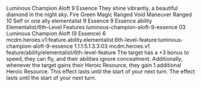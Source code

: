 <ability>
  <name>Luminous Champion Aloft</name>
  <cost>9 Essence</cost>
  <flavor>They shine vibrantly, a beautiful diamond in the night sky.</flavor>
  <keywords>
    <keyword>Fire</keyword>
    <keyword>Green</keyword>
    <keyword>Magic</keyword>
    <keyword>Ranged</keyword>
    <keyword>Void</keyword>
  </keywords>
  <type>Maneuver</type>
  <distance>Ranged 10</distance>
  <target>Self or one ally</target>
  <metadata>
    <class>elementalist</class>
    <cost>9 Essence</cost>
    <cost_amount>9</cost_amount>
    <cost_resource>Essence</cost_resource>
    <feature_type>ability</feature_type>
    <file_dpath>Elementalist/6th-Level Features</file_dpath>
    <item_id>luminous-champion-aloft-9-essence</item_id>
    <item_index>03</item_index>
    <item_name>Luminous Champion Aloft (9 Essence)</item_name>
    <level>6</level>
    <scc>mcdm.heroes.v1:feature.ability.elementalist.6th-level-feature:luminous-champion-aloft-9-essence</scc>
    <scdc>1.1.1:5.1.3.3:03</scdc>
    <source>mcdm.heroes.v1</source>
    <type>feature/ability/elementalist/6th-level-feature</type>
  </metadata>
  <effects>
    <effect type="mundane">The target has a +3 bonus to speed, they can fly, and their abilities ignore concealment. Additionally, whenever the target gains their Heroic Resource, they gain 1 additional Heroic Resource. This effect lasts until the start of your next turn.</effect>
    <effect type="mundane" name="Persistent 1">The effect lasts until the start of your next turn.</effect>
  </effects>
</ability>
